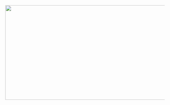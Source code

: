 <a href="https://www.gitanimals.org/en_US?utm_medium=image&utm_source=sonnnnhe&utm_content=farm">
<img
  src="https://render.gitanimals.org/farms/sonnnnhe"
  width="600"
  height="300"
/>
</a>

<!--
**sonnnnhe/sonnnnhe** is a ✨ _special_ ✨ repository because its `README.md` (this file) appears on your GitHub profile.

Here are some ideas to get you started:

- 🔭 I’m currently working on ...
- 🌱 I’m currently learning ...
- 👯 I’m looking to collaborate on ...
- 🤔 I’m looking for help with ...
- 💬 Ask me about ...
- 📫 How to reach me: ...
- 😄 Pronouns: ...
- ⚡ Fun fact: ...
-->
